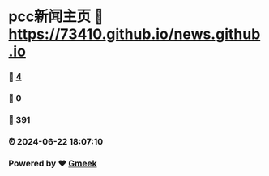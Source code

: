 # pcc新闻主页 :link: https://73410.github.io/news.github.io 
### :page_facing_up: [4](https://73410.github.io/news.github.io/tag.html) 
### :speech_balloon: 0 
### :hibiscus: 391 
### :alarm_clock: 2024-06-22 18:07:10 
### Powered by :heart: [Gmeek](https://github.com/Meekdai/Gmeek)
